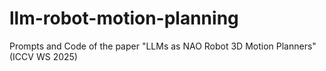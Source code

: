 # llm-robot-motion-planning
Prompts and Code of the paper "LLMs as NAO Robot 3D Motion Planners" (ICCV WS 2025)
